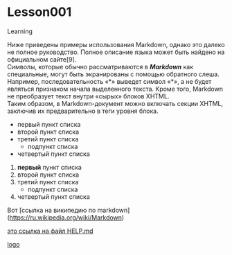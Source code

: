 # Lesson001
 Learning

Ниже приведены примеры использования Markdown, 
однако это далеко не полное руководство. Полное 
описание языка может быть найдено на официальном 
сайте[9]. <br/>
Символы, которые обычно рассматриваются
в ***Markdown*** как специальные, могут быть экранированы 
с помощью обратного слеша. Например, последовательность
«\*» выведет символ «*», а не будет являться признаком
начала выделенного текста. Кроме того, Markdown не
преобразует текст внутри «сырых» блоков XHTML. <br/>
Таким образом, в Markdown-документ можно включать 
секции XHTML, заключив их предварительно в теги 
уровня блока.

* первый пункт списка
* второй пункт списка
* третий пункт списка
   * подпункт списка
* четвертый пункт списка

1. **первый** пункт списка
2. второй пункт списка
3. третий пункт списка
   * подпункт списка
4. четвертый пункт списка

Вот [ссылка на википедию по markdown]
(https://ru.wikipedia.org/wiki/Markdown)

[это ссылка на файл HELP.md](HELP.md)



[logo]()

